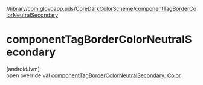 //[library](../../../index.md)/[com.glovoapp.uds](../index.md)/[CoreDarkColorScheme](index.md)/[componentTagBorderColorNeutralSecondary](component-tag-border-color-neutral-secondary.md)

# componentTagBorderColorNeutralSecondary

[androidJvm]\
open override val [componentTagBorderColorNeutralSecondary](component-tag-border-color-neutral-secondary.md): [Color](https://developer.android.com/reference/kotlin/androidx/compose/ui/graphics/Color.html)
